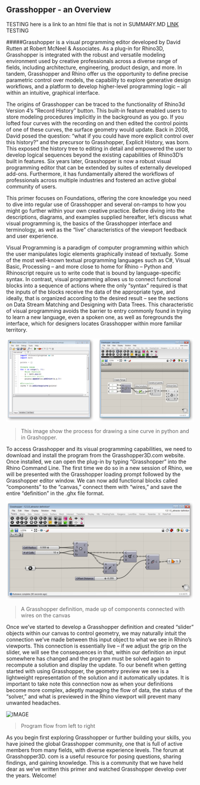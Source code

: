 ## Grasshopper - an Overview


TESTING
here is a link to an html file that is not in SUMMARY.MD
[LINK](test.html)
TESTING


#####Grasshopper is a visual programming editor developed by David Rutten at Robert McNeel & Associates. As a plug-in for Rhino3D, Grasshopper is integrated with the robust and versatile modeling environment used by creative professionals across a diverse range of fields, including architecture, engineering, product design, and more. In tandem, Grasshopper and Rhino offer us the opportunity to define precise parametric control over models, the capability to explore generative design workflows, and a platform to develop higher-level programming logic – all within an intuitive, graphical interface.

The origins of Grasshopper can be traced to the functionality of Rhino3d
Version 4’s “Record History” button. This built-in feature enabled users to
store modeling procedures implicitly in the background as you go. If you lofted
four curves with the recording on and then edited the control points of one of
these curves, the surface geometry would update. Back in 2008, David posed
the question: “what if you could have more explicit control over this history?”
and the precursor to Grasshopper, Explicit History, was born. This exposed
the history tree to editing in detail and empowered the user to develop logical
sequences beyond the existing capabilities of Rhino3D’s built in features. Six
years later, Grasshopper is now a robust visual programming editor that can
be extended by suites of externally developed add-ons. Furthermore, it has
fundamentally altered the workflows of professionals across multiple industries
and fostered an active global community of users.

This primer focuses on Foundations, offering the core knowledge you need
to dive into regular use of Grasshopper and several on-ramps to how you
might go further within your own creative practice. Before diving into the
descriptions, diagrams, and examples supplied hereafter, let’s discuss what visual
programming is, the basics of the Grasshopper interface and terminology, as well
as the “live” characteristics of the viewport feedback and user experience.

Visual Programming is a paradigm of computer programming within which
the user manipulates logic elements graphically instead of textually. Some of
the most well-known textual programming languages such as C#, Visual Basic,
Processing – and more close to home for Rhino – Python and Rhinoscript require
us to write code that is bound by language-specific syntax. In contrast, visual
programming allows us to connect functional blocks into a sequence of actions
where the only “syntax” required is that the inputs of the blocks receive the data
of the appropriate type, and ideally, that is organized according to the desired
result – see the sections on Data Stream Matching and Designing with Data
Trees. This characteristic of visual programming avoids the barrier to entry
commonly found in trying to learn a new language, even a spoken one, as well as
foregrounds the interface, which for designers locates Grasshopper within more
familiar territory.

![IMAGE](images/python-and-gh-sine.png)
>This image show the process for drawing a sine curve in python and in Grashopper.

To access Grasshopper and its visual programming capabilities, we need to
download and install the program from the Grasshopper3D.com website.
Once installed, we can open the plug-in by typing “Grasshopper” into the Rhino
Command Line. The first time we do so in a new session of Rhino, we will be
presented with the Grasshopper loading prompt followed by the Grasshopper
editor window. We can now add functional blocks called “components” to the
“canvas,” connect them with “wires,” and save the entire “definition” in the .ghx
file format.

![IMAGE](images/gh-definition.png)
>A Grasshopper definition, made up of components connected with wires on the canvas

Once we’ve started to develop a Grasshopper definition and created “slider”
objects within our canvas to control geometry, we may naturally intuit the
connection we’ve made between this input object to what we see in Rhino’s
viewports. This connection is essentially live – if we adjust the grip on the slider,
we will see the consequences in that, within our definition an input somewhere
has changed and the program must be solved again to recompute a solution and
display the update. To our benefit when getting started with using Grasshopper,
the geometry preview we see is a lightweight representation of the solution
and it automatically updates. It is important to take note this connection now
as when your definitions become more complex, adeptly managing the flow of
data, the status of the “solver,” and what is previewed in the Rhino viewport will
prevent many unwanted headaches.

![IMAGE](flow.png)
>Program flow from left to right

As you begin first exploring Grasshopper or further building your skills, you have
joined the global Grasshopper community, one that is full of active members
from many fields, with diverse experience levels. The forum at Grasshopper3D.
com is a useful resource for posing questions, sharing findings, and gaining
knowledge. This is a community that we have held dear as we’ve written this
primer and watched Grasshopper develop over the years. Welcome!
